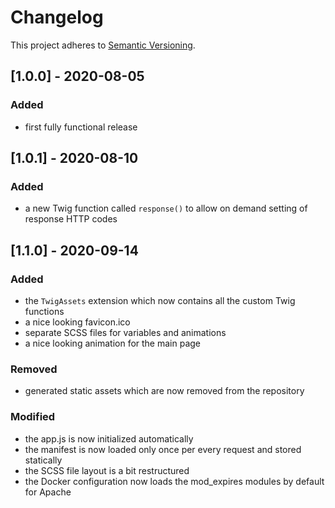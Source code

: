 # Changelog

This project adheres to [Semantic Versioning](https://semver.org/spec/v2.0.0.html).

## [1.0.0] - 2020-08-05

### Added

- first fully functional release


## [1.0.1] - 2020-08-10

### Added

- a new Twig function called `response()` to allow on demand setting of response HTTP codes

## [1.1.0] - 2020-09-14

### Added

- the `TwigAssets` extension which now contains all the custom Twig functions
- a nice looking favicon.ico
- separate SCSS files for variables and animations
- a nice looking animation for the main page

### Removed

- generated static assets which are now removed from the repository

### Modified

- the app.js is now initialized automatically
- the manifest is now loaded only once per every request and stored statically
- the SCSS file layout is a bit restructured
- the Docker configuration now loads the mod_expires modules by default for Apache
